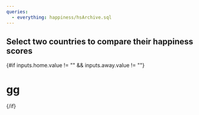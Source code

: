 ```yaml
---
queries:
  - everything: happiness/hsArchive.sql
---
```


## Select two countries to compare their happiness scores

<center>
<Dropdown data={everything} name=country value=country order=country defaultValue="Afghanistan">
<DropdownOption valueLabel="Select A Country" value="" />
</Dropdown>
<Dropdown data={everything} name=year value=scoreYear order=scoreYear defaultValue=2021>
<DropdownOption valueLabel="Select Year" value="" />
</Dropdown>
</center>

{#if inputs.home.value != "" && inputs.away.value != ""}

# gg

{/if}
